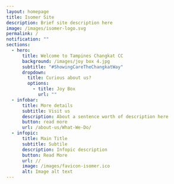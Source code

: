 ```yaml
---
layout: homepage
title: Isomer Site
description: Brief site description here
image: /images/isomer-logo.svg
permalink: /
notification: ""
sections:
  - hero:
      title: Welcome to Tampines Changkat CC
      background: /images/joy box 4.jpg
      subtitle: "#ShowingCareTheChangkatWay"
      dropdown:
        title: Curious about us?
        options:
          - title: Joy Box
            url: ""
  - infobar:
      title: More details
      subtitle: Visit us
      description: About a sentence worth of description here
      button: read more
      url: /about-us/What-We-Do/
  - infopic:
      title: Main Title
      subtitle: Subtile
      description: Infopic description
      button: Read More
      url: //
      image: /images/favicon-isomer.ico
      alt: Image alt text
---
```

